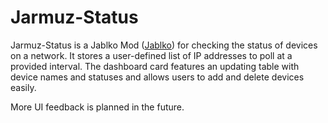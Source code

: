 # Jarmuz-Status

Jarmuz-Status is a Jablko Mod ([Jablko](https://github.com/ccoverstreet/Jablko)) for checking the status of devices on a network. It stores a user-defined list of IP addresses to poll at a provided interval. The dashboard card features an updating table with device names and statuses and allows users to add and delete devices easily.

More UI feedback is planned in the future.
